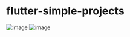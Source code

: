 # flutter-simple-projects
![image](https://user-images.githubusercontent.com/119007476/236648080-bf7c24e2-c3e4-4aa4-959f-628b431d058b.png)
![image](https://user-images.githubusercontent.com/119007476/236648281-881ef987-a7d5-4f54-b2c0-c7dd9d917409.png)
